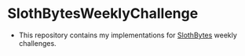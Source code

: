 # SlothBytesWeeklyChallenge

- This repository contains my implementations for [SlothBytes](https://slothbytes.beehiiv.com/) weekly challenges.
